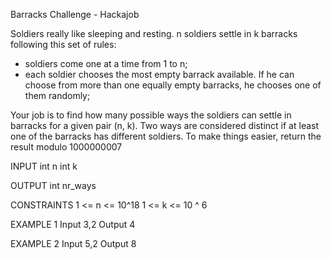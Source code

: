 Barracks Challenge - Hackajob

Soldiers really like sleeping and resting. n soldiers settle in k barracks following this set of rules:

- soldiers come one at a time from 1 to n;
-   each soldier chooses the most empty barrack available. If he can choose from more than one equally empty barracks, he chooses one of them randomly;

Your job is to find how many possible ways the soldiers can settle in barracks for a given pair (n, k). Two ways are considered distinct if at least one of the barracks has different soldiers. To make things easier, return the result modulo 1000000007

INPUT
int n
int k

OUTPUT
int nr_ways

CONSTRAINTS
1 <= n <= 10^18
1 <= k <= 10 ^ 6

EXAMPLE 1
Input
3,2
Output
4

EXAMPLE 2
Input
5,2
Output
8